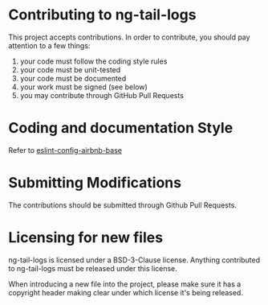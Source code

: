 # Contributing to ng-tail-logs

This project accepts contributions. In order to contribute, you should
pay attention to a few things:

1. your code must follow the coding style rules
2. your code must be unit-tested
3. your code must be documented
4. your work must be signed (see below)
5. you may contribute through GitHub Pull Requests

# Coding and documentation Style

Refer to [eslint-config-airbnb-base](https://github.com/airbnb/javascript/tree/master/packages/eslint-config-airbnb-base)

# Submitting Modifications

The contributions should be submitted through Github Pull Requests.

# Licensing for new files

ng-tail-logs is licensed under a BSD-3-Clause license. Anything
contributed to ng-tail-logs must be released under this license.

When introducing a new file into the project, please make sure it has a
copyright header making clear under which license it's being released.
